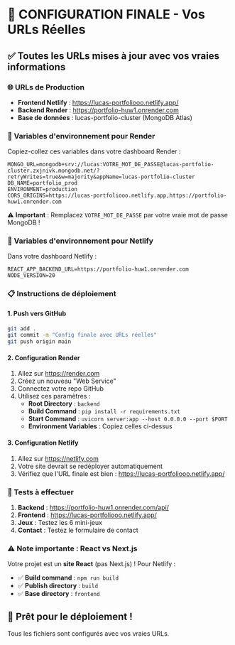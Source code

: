 # 🚀 CONFIGURATION FINALE - Vos URLs Réelles

## ✅ Toutes les URLs mises à jour avec vos vraies informations

### **🌐 URLs de Production**
- **Frontend Netlify** : https://lucas-portfoliooo.netlify.app/
- **Backend Render** : https://portfolio-huw1.onrender.com
- **Base de données** : lucas-portfolio-cluster (MongoDB Atlas)

### **📝 Variables d'environnement pour Render**
Copiez-collez ces variables dans votre dashboard Render :

```
MONGO_URL=mongodb+srv://lucas:VOTRE_MOT_DE_PASSE@lucas-portfolio-cluster.zxjnivk.mongodb.net/?retryWrites=true&w=majority&appName=lucas-portfolio-cluster
DB_NAME=portfolio_prod
ENVIRONMENT=production
CORS_ORIGINS=https://lucas-portfoliooo.netlify.app,https://portfolio-huw1.onrender.com
```

⚠️ **Important** : Remplacez `VOTRE_MOT_DE_PASSE` par votre vraie mot de passe MongoDB !

### **🔧 Variables d'environnement pour Netlify**
Dans votre dashboard Netlify :

```
REACT_APP_BACKEND_URL=https://portfolio-huw1.onrender.com
NODE_VERSION=20
```

### **📋 Instructions de déploiement**

#### **1. Push vers GitHub**
```bash
git add .
git commit -m "Config finale avec URLs réelles"
git push origin main
```

#### **2. Configuration Render**
1. Allez sur https://render.com
2. Créez un nouveau "Web Service"
3. Connectez votre repo GitHub
4. Utilisez ces paramètres :
   - **Root Directory** : `backend`
   - **Build Command** : `pip install -r requirements.txt`
   - **Start Command** : `uvicorn server:app --host 0.0.0.0 --port $PORT`
   - **Environment Variables** : Copiez celles ci-dessus

#### **3. Configuration Netlify**
1. Allez sur https://netlify.com
2. Votre site devrait se redéployer automatiquement
3. Vérifiez que l'URL finale est bien : https://lucas-portfoliooo.netlify.app/

### **🎯 Tests à effectuer**
1. **Backend** : https://portfolio-huw1.onrender.com/api/
2. **Frontend** : https://lucas-portfoliooo.netlify.app/
3. **Jeux** : Testez les 6 mini-jeux
4. **Contact** : Testez le formulaire de contact

### **⚠️ Note importante : React vs Next.js**
Votre projet est un **site React** (pas Next.js) ! Pour Netlify :
- ✅ **Build command** : `npm run build`
- ✅ **Publish directory** : `build`
- ✅ **Base directory** : `frontend`

## 🎉 Prêt pour le déploiement !
Tous les fichiers sont configurés avec vos vraies URLs.